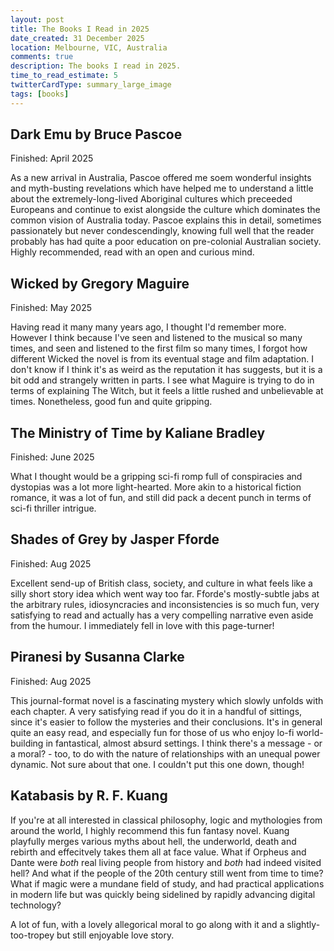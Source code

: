 ```yaml
---
layout: post
title: The Books I Read in 2025
date_created: 31 December 2025
location: Melbourne, VIC, Australia
comments: true
description: The books I read in 2025.
time_to_read_estimate: 5
twitterCardType: summary_large_image
tags: [books]
---
```


## Dark Emu by Bruce Pascoe

Finished: April 2025

As a new arrival in Australia, Pascoe offered me soem wonderful insights and myth-busting revelations which have helped me to understand a little about the extremely-long-lived Aboriginal cultures which preceeded Europeans and continue to exist alongside the culture which dominates the common vision of Australia today. Pascoe explains this in detail, sometimes passionately but never condescendingly, knowing full well that the reader probably has had quite a poor education on pre-colonial Australian society. Highly recommended, read with an open and curious mind.

## Wicked by Gregory Maguire

Finished: May 2025

Having read it many many years ago, I thought I'd remember more. However I think because I've seen and listened to the musical so many times, and seen and listened to the first film so many times, I forgot how different Wicked the novel is from its eventual stage and film adaptation. I don't know if I think it's as weird as the reputation it has suggests, but it is a bit odd and strangely written in parts. I see what Maguire is trying to do in terms of explaining The Witch, but it feels a little rushed and unbelievable at times. Nonetheless, good fun and quite gripping.

## The Ministry of Time by Kaliane Bradley

Finished: June 2025

What I thought would be a gripping sci-fi romp full of conspiracies and dystopias was a lot more light-hearted. More akin to a historical fiction romance, it was a lot of fun, and still did pack a decent punch in terms of sci-fi thriller intrigue.

## Shades of Grey by Jasper Fforde

Finished: Aug 2025

Excellent send-up of British class, society, and culture in what feels like a silly short story idea which went way too far. Fforde's mostly-subtle jabs at the arbitrary rules, idiosyncracies and inconsistencies is so much fun, very satisfying to read and actually has a very compelling narrative even aside from the humour. I immediately fell in love with this page-turner!

## Piranesi by Susanna Clarke

Finished: Aug 2025

This journal-format novel is a fascinating mystery which slowly unfolds with each chapter. A very satisfying read if you do it in a handful of sittings, since it's easier to follow the mysteries and their conclusions. It's in general quite an easy read, and especially fun for those of us who enjoy lo-fi world-building in fantastical, almost absurd settings. I think there's a message - or a moral? - too, to do with the nature of relationships with an unequal power dynamic. Not sure about that one. I couldn't put this one down, though!

## Katabasis by R. F. Kuang

If you're at all interested in classical philosophy, logic and mythologies from around the world, I highly recommend this fun fantasy novel. Kuang playfully merges various myths about hell, the underworld, death and rebirth and effecitvely takes them all at face value. What if Orpheus and Dante were _both_ real living people from history and _both_ had indeed visited hell? And what if the people of the 20th century still went from time to time? What if magic were a mundane field of study, and had practical applications in modern life but was quickly being sidelined by rapidly advancing digital technology?

A lot of fun, with a lovely allegorical moral to go along with it and a slightly-too-tropey but still enjoyable love story.
